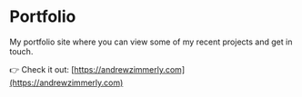 # Portfolio

My portfolio site where you can view some of my recent projects and get in touch.

👉 Check it out: [https://andrewzimmerly.com](https://andrewzimmerly.com)

